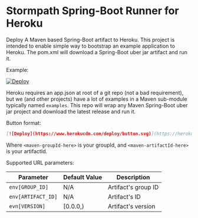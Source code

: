 Stormpath Spring-Boot Runner for Heroku
=======================================

Deploy A Maven based Spring-Boot artifact to Heroku.  This project is intended to enable simple way to bootstrap an example application to Heroku.
The pom.xml will download a Spring-Boot uber jar artifact and run it.

Example:

[![Deploy](https://www.herokucdn.com/deploy/button.svg)](https://heroku.com/deploy?template=https://github.com/stormpath/heroku-spring-boot-runner&env\[GROUP_ID\]=com.stormpath.shiro&env\[ARTIFACT_ID\]=stormpath-shiro-spring-boot-web-example)


Heroku requires an app.json at root of a git repo (not a bad requirement), but we (and other projects) have a lot of examples in 
a Maven sub-module typically named `examples`.  This repo will wrap any Maven Spring-Boot uber jar project and download the latest release and run it.

Button format:

``` markdown
[![Deploy](https://www.herokucdn.com/deploy/button.svg)](https://heroku.com/deploy?template=https://github.com/stormpath/heroku-spring-boot-runner&env\[GROUP_ID\]=<maven-groupId-here>&env\[ARTIFACT_ID\]=<maven-artifactId-here>)
```

Where `<maven-groupId-here>` is your groupId, and `<maven-artifactId-here>` is your artifactId.

Supported URL parameters:

| Parameter | Default Value | Description |
| --------- | ------------- | ----------- |
| `env[GROUP_ID]` | N/A | Artifact's group ID |
| `env[ARTIFACT_ID]` | N/A | Artifact's ID |
| `evn[VERSION]` | [0.0.0,) | Artifact's version |